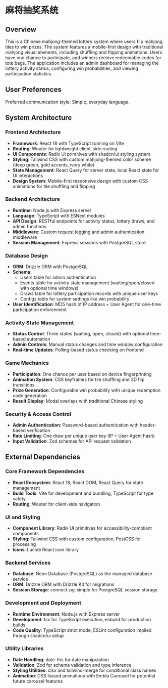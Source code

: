 # 麻将抽奖系统

## Overview

This is a Chinese mahjong-themed lottery system where users flip mahjong tiles to win prizes. The system features a mobile-first design with traditional mahjong visual elements, including shuffling and flipping animations. Users have one chance to participate, and winners receive redeemable codes for tote bags. The application includes an admin dashboard for managing the lottery activity status, configuring win probabilities, and viewing participation statistics.

## User Preferences

Preferred communication style: Simple, everyday language.

## System Architecture

### Frontend Architecture
- **Framework**: React 18 with TypeScript running on Vite
- **Routing**: Wouter for lightweight client-side routing
- **UI Components**: Radix UI primitives with shadcn/ui styling system
- **Styling**: Tailwind CSS with custom mahjong-themed color scheme (deep green, gold accents, ivory white)
- **State Management**: React Query for server state, local React state for UI interactions
- **Design System**: Mobile-first responsive design with custom CSS animations for tile shuffling and flipping

### Backend Architecture
- **Runtime**: Node.js with Express server
- **Language**: TypeScript with ESNext modules
- **API Design**: RESTful endpoints for activity status, lottery draws, and admin functions
- **Middleware**: Custom request logging and admin authentication middleware
- **Session Management**: Express sessions with PostgreSQL store

### Database Design
- **ORM**: Drizzle ORM with PostgreSQL
- **Schema**: 
  - Users table for admin authentication
  - Events table for activity state management (waiting/open/closed with optional time windows)
  - Draws table for lottery participation records with unique user keys
  - Configs table for system settings like win probability
- **User Identification**: MD5 hash of IP address + User Agent for one-time participation enforcement

### Activity State Management
- **Status Control**: Three states (waiting, open, closed) with optional time-based automation
- **Admin Controls**: Manual status changes and time window configuration
- **Real-time Updates**: Polling-based status checking on frontend

### Game Mechanics
- **Participation**: One chance per user based on device fingerprinting
- **Animation System**: CSS keyframes for tile shuffling and 3D flip transitions
- **Prize Generation**: Configurable win probability with unique redemption code generation
- **Result Display**: Modal overlays with traditional Chinese styling

### Security & Access Control
- **Admin Authentication**: Password-based authentication with header-based verification
- **Rate Limiting**: One draw per unique user key (IP + User Agent hash)
- **Input Validation**: Zod schemas for API request validation

## External Dependencies

### Core Framework Dependencies
- **React Ecosystem**: React 18, React DOM, React Query for state management
- **Build Tools**: Vite for development and bundling, TypeScript for type safety
- **Routing**: Wouter for client-side navigation

### UI and Styling
- **Component Library**: Radix UI primitives for accessibility-compliant components
- **Styling**: Tailwind CSS with custom configuration, PostCSS for processing
- **Icons**: Lucide React icon library

### Backend Services
- **Database**: Neon Database (PostgreSQL) as the managed database service
- **ORM**: Drizzle ORM with Drizzle Kit for migrations
- **Session Storage**: connect-pg-simple for PostgreSQL session storage

### Development and Deployment
- **Runtime Environment**: Node.js with Express server
- **Development**: tsx for TypeScript execution, esbuild for production builds
- **Code Quality**: TypeScript strict mode, ESLint configuration implied through shadcn/ui setup

### Utility Libraries
- **Date Handling**: date-fns for date manipulation
- **Validation**: Zod for schema validation and type inference
- **Styling Utilities**: clsx and tailwind-merge for conditional class names
- **Animation**: CSS-based animations with Embla Carousel for potential future carousel features